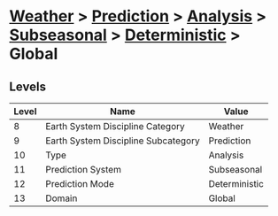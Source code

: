 # [Weather](../../../../..) > [Prediction](../../../..) > [Analysis](../../..) > [Subseasonal](../..) > [Deterministic](..) > Global

## Levels

| Level | Name | Value |
|-----|-----|-----|
| 8 | Earth System Discipline Category | Weather |
| 9 | Earth System Discipline Subcategory | Prediction |
| 10 | Type | Analysis |
| 11 | Prediction System | Subseasonal |
| 12 | Prediction Mode | Deterministic |
| 13 | Domain | Global |
